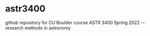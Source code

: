 # astr3400

github repository for CU Boulder course ASTR 3400 Spring 2022 -- research methods in astronomy
